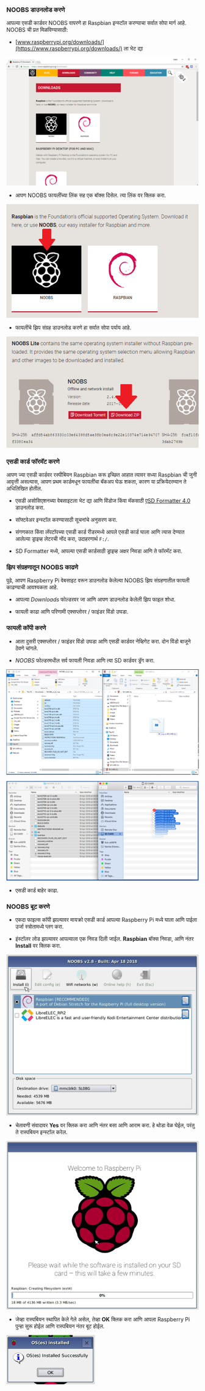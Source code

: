 ### NOOBS डाउनलोड करणे

आपल्या एसडी कार्डवर NOOBS वापरणे हा Raspbian इन्स्टॉल करण्याचा सर्वात सोपा मार्ग आहे. NOOBS ची प्रत मिळविण्यासाठी:

+ [www.raspberrypi.org/downloads/](https://www.raspberrypi.org/downloads/) ला भेट द्या

![डाउनलोड पृष्ठ](images/downloads-page.png)

+ आपण NOOBS फायलींच्या लिंक सह एक बॉक्स दिसेल. त्या लिंक वर क्लिक करा.

![NOOBS वर क्लिक करा](images/click-noobs.png)

+ फायलींचे झिप संग्रह डाउनलोड करणे हा सर्वात सोपा पर्याय आहे.

![झिप डाउनलोड करा](images/download-zip.png)

### एसडी कार्ड फॉरमॅट करणे

आपण ज्या एसडी कार्डवर रस्पीबियन Raspbian करू इच्छित आहात त्यावर सध्या Raspbian ची जुनी आवृत्ती असल्यास, आपण प्रथम कार्डमधून फायलींचा बॅकअप घेऊ शकता, कारण या प्रक्रियेदरम्यान ते अधिलिखित होतील.

+ एसडी असोसिएशनच्या वेबसाइटला भेट द्या आणि विंडोज किंवा मॅकसाठी [एSD Formatter 4.0](https://www.sdcard.org/downloads/formatter_4/index.html) डाउनलोड करा.

+ सॉफ्टवेअर इन्स्टॉल करण्यासाठी सूचनांचे अनुसरण करा.

+ संगणकात किंवा लॅपटॉपच्या एसडी कार्ड रीडरमध्ये आपले एसडी कार्ड घाला आणि त्यास देण्यात आलेल्या ड्राइव्ह लेटरची नोंद करा, उदाहरणार्थ `F:/`.

+ SD Formatter मध्ये, आपल्या एसडी कार्डसाठी ड्राइव्ह अक्षर निवडा आणि ते फॉरमॅट करा.

### झिप संग्रहणातून NOOBS काढणे

पुढे, आपण Raspberry Pi वेबसाइट वरून डाउनलोड केलेल्या NOOBS झिप संग्रहणातील फायली काढण्याची आवश्यकता आहे.

+ आपल्या *Downloads* फोल्डरवर जा आणि आपण डाउनलोड केलेली झिप फाइल शोधा.

+ फायली काढा आणि परिणामी एक्सप्लोरर / फाइंडर विंडो उघडा.

### फायली कॉपी करणे

+ आता दुसरी एक्सप्लोरर / फाइंडर विंडो उघडा आणि एसडी कार्डवर नेव्हिगेट करा. दोन विंडो बाजूने ठेवणे चांगले.

+ *NOOBS* फोल्डरमधील सर्व फायली निवडा आणि त्या SD कार्डवर ड्रॅग करा.

![विंडोज कॉपी](images/copy3.png)

![मॅकोस कॉपी](images/macos_copy.png)

+ एसडी कार्ड बाहेर काढा.

### NOOBS बूट करणे

+ एकदा फाइल्स कॉपी झाल्यावर मायक्रो एसडी कार्ड आपल्या Raspberry Pi मध्ये घाला आणि पाईला उर्जा स्त्रोतामध्ये प्लग करा.

+ इंस्टॉलर लोड झाल्यावर आपल्याला एक निवड दिली जाईल. **Raspbian** बॉक्स निवडा, आणि नंतर **Install** वर क्लिक करा.

![इन्स्टॉल करणे](images/install.png)

+ चेतावणी संवादावर **Yes** वर क्लिक करा आणि नंतर बसा आणि आराम करा. हे थोडा वेळ घेईल, परंतु ते रास्पबियन इन्स्टॉल करेल.

![इन्स्टॉल होतंय](images/installing.png)

+ जेव्हा रास्पबियन स्थापित केले गेले असेल, तेव्हा **OK** क्लिक करा आणि आपला Raspberry Pi पुन्हा सुरू होईल आणि रास्पबियन नंतर बूट होईल.

![इन्स्टॉल झाले](images/installed.png)
